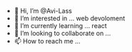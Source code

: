 - 👋 Hi, I’m @Avi-Lass
- 👀 I’m interested in ... web devoloment 
- 🌱 I’m currently learning ... react
- 💞️ I’m looking to collaborate on ...
- 📫 How to reach me ...

<!---
Avi-Lass/Avi-Lass is a ✨ special ✨ repository because its `README.md` (this file) appears on your GitHub profile.
You can click the Preview link to take a look at your changes.
--->

